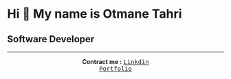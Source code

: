 # Hi 👋 My name is <b> Otmane Tahri</b>
## Software Developer
<hr>
<p align="center">
 <b>Contract me :</b>
<samp>
<a  href="">Linkdin</a> <br>
<a  href="">Portfolio</a> <br>
</samp>
</p>
<!---
otmanet/otmanet is a ✨ special ✨ repository because its `README.md` (this file) appears on your GitHub profile.
You can click the Preview link to take a look at your changes.
--->
 

